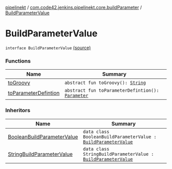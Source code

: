 [pipelinekt](../../index.md) / [com.code42.jenkins.pipelinekt.core.buildParameter](../index.md) / [BuildParameterValue](./index.md)

# BuildParameterValue

`interface BuildParameterValue` [(source)](https://github.com/code42/pipelinekt/tree/master/core/src/main/kotlin/com/code42/jenkins/pipelinekt/core/buildParameter/BuildParameterValue.kt#L5)

### Functions

| Name | Summary |
|---|---|
| [toGroovy](to-groovy.md) | `abstract fun toGroovy(): `[`String`](https://kotlinlang.org/api/latest/jvm/stdlib/kotlin/-string/index.html) |
| [toParameterDefintion](to-parameter-defintion.md) | `abstract fun toParameterDefintion(): `[`Parameter`](../../com.code42.jenkins.pipelinekt.core/-parameter/index.md) |

### Inheritors

| Name | Summary |
|---|---|
| [BooleanBuildParameterValue](../../com.code42.jenkins.pipelinekt.internal.build-parameter/-boolean-build-parameter-value/index.md) | `data class BooleanBuildParameterValue : `[`BuildParameterValue`](./index.md) |
| [StringBuildParameterValue](../../com.code42.jenkins.pipelinekt.internal.build-parameter/-string-build-parameter-value/index.md) | `data class StringBuildParameterValue : `[`BuildParameterValue`](./index.md) |
